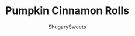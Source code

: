---
layout: ../../layouts/MarkdownPostLayout.astro
title: Pumpkin Cinnamon Rolls
author: ShugarySweets
pubDate: 2020-09-23
description: "Pumpkin Cinnamon Rolls - Swirls of gooey, buttery, cinnamon sugar bliss with real pumpkin baked in to every bite. These are the best ever cinnamon rolls to make in the fall!"
image_url: https://www.shugarysweets.com/wp-content/uploads/2020/09/pumpkin-cinnamon-rolls-6.jpg
tags: ["Breakfast and Brunch","American"]
calories: 396
protein: 6
carbohydrates: 59
fats: 16
fiber: 2
ingredients: ["¾ cup milk","¼ cup unsalted butter","½ cup of pumpkin puree (not pumpkin pie mix)","2 ¼ teaspoons (1 packet) active dry yeast","¼ cup warm water","3 ¼ cups all-purpose flour, divided","¼ cup plus 1 teaspoon granulated sugar, divided","½ teaspoon kosher salt","2 Tablespoons pumpkin pie spice","1 large egg, beaten","¼ cup unsalted butter, softened","1 cup packed light brown sugar","1 ½ Tablespoons cinnamon","4 ounces cream cheese, softened","¼ cup unsalted butter, softened","1 ½ cup powdered sugar","½ teaspoon vanilla extract","½ teaspoon maple extract","¼ teaspoon kosher salt"]
serves: 12
time: "2 hours 40 minutes"
prepTime: "15 minutes"
instructions: ["Line a 9x13 pan with parchment paper.  Set aside.","In a small saucepan, heat milk over medium heat until it bubbles.  Remove from heat and add butter to the pan.  Stir occasionally until the butter is melted.  Let cool until luke warm.  Stir in pumpkin puree.","In a small bowl, add water and 1 teaspoon of sugar.  Stir in yeast and dissolve.  Allow the yeast to proof for about 5 minutes.  Add the yeast to the pumpkin mixture and stir to combine.  ","In a large bowl, combine 2 ¼ cups of flour, ¼ cup sugar, salt and pumpkin pie spice. Add the pumpkin mixture and the egg.  Mix well.","Stir in remaining flour, ½ cup at a time.  Dough will be slightly sticky but should be able to be turned out onto a floured surface.  Knead for about 5 minutes, adding flour as necessary to keep it from sticking to your hands and the surface.","Place dough into a bowl that has been lightly oiled with non-stick spray or greased with butter. Cover with a towel, and let rise for 30 to 45 minutes or until the dough doubles in size.","Roll dought onto a well floured surface into a 12”x18” rectangle.  It should be about ½” thick.","Mix the sugar and cinnamon together in a small bowl.  Spread the softened butter over the surface of the dough, almost to the edges.  Sprinkle the cinnamon sugar mixture over the butter.","From the long edge of the rectangle, roll the dough into a log.  Pinch the seam together to seal.  Use a knife to mark off 12 equal segments.  Using a serrated knife or plain dental floss, use the guide marks to cut the rolls.","Place in the prepared pan, spiral side down.  Cover and let rise for 45 to 60 minutes or until doubled in size.","Bake rolls at in oven at 350 degrees F for 20 to 25 minutes or until tops are browned.","While the rolls are baking, make the frosting. In a small bowl, mix softened cream cheese and butter with an electric mixer until light and fluffy.  Add the powdered sugar, vanilla, maple extract and salt until combined.  ","Once the rolls have cooled slightly, frost and enjoy."]
nutrition: ["396 calories","59 grams carbohydrates","57 milligrams cholesterol","16 grams fat","2 grams fiber","6 grams protein","10 grams saturated fat","184 milligrams sodium","29 grams sugar","0 grams trans fat","5 grams unsaturated fat"]
---